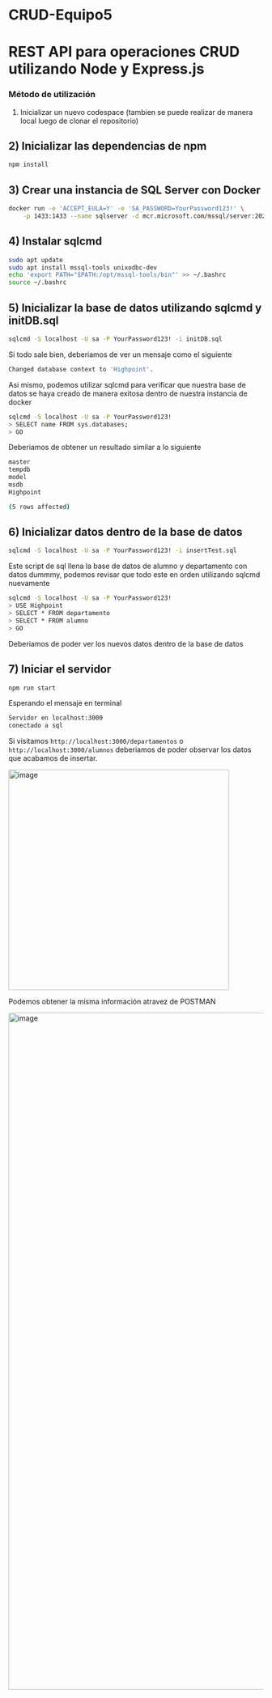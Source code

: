 # CRUD-Equipo5

# REST API para operaciones CRUD utilizando Node y Express.js

### Método de utilización
 1) Inicializar un nuevo codespace (tambien se puede realizar de manera local luego de clonar el repositorio)

## 2) Inicializar las dependencias de npm
```sh
npm install
```

## 3) Crear una instancia de SQL Server con Docker  
```sh
docker run -e 'ACCEPT_EULA=Y' -e 'SA_PASSWORD=YourPassword123!' \
    -p 1433:1433 --name sqlserver -d mcr.microsoft.com/mssql/server:2022-latest
```
## 4) Instalar sqlcmd
```sh
sudo apt update
sudo apt install mssql-tools unixodbc-dev
echo 'export PATH="$PATH:/opt/mssql-tools/bin"' >> ~/.bashrc
source ~/.bashrc
```

## 5) Inicializar la base de datos utilizando sqlcmd y initDB.sql
```sh
sqlcmd -S localhost -U sa -P YourPassword123! -i initDB.sql
```
Si todo sale bien, deberiamos de ver un mensaje como el siguiente
```sh 
Changed database context to 'Highpoint'.
```
Asi mismo, podemos utilizar sqlcmd para verificar que nuestra base de 
datos se haya creado de manera exitosa dentro de nuestra instancia de docker
```sh
sqlcmd -S localhost -U sa -P YourPassword123!
> SELECT name FROM sys.databases;
> GO
```
Deberiamos de obtener un resultado similar a lo siguiente
```sh
master                                                                                                                          
tempdb                                                                                                                          
model                                                                                                                           
msdb                                                                                                                            
Highpoint

(5 rows affected)     
```
## 6) Inicializar datos dentro de la base de datos
```sh
sqlcmd -S localhost -U sa -P YourPassword123! -i insertTest.sql
```
Este script de sql llena la base de datos de alumno y departamento con datos dummmy,
podemos revisar que todo este en orden utilizando sqlcmd nuevamente

```sh
sqlcmd -S localhost -U sa -P YourPassword123!
> USE Highpoint
> SELECT * FROM departamento
> SELECT * FROM alumno
> GO
```
Deberiamos de poder ver los nuevos datos dentro de la base de datos

## 7) Iniciar el servidor 
```sh
npm run start
```
Esperando el mensaje en terminal
```sh
Servidor en localhost:3000
conectado a sql
```
Si visitamos ```http://localhost:3000/departamentos``` o ```http://localhost:3000/alumnos``` deberiamos 
de poder observar los datos que acabamos de insertar. 

<img width="436" alt="image" src="https://github.com/user-attachments/assets/4648d33d-064a-4e51-b3f1-96eacb3b0298" />

Podemos obtener la misma información atravez de POSTMAN

<img width="1338" alt="image" src="https://github.com/user-attachments/assets/aa76377a-2ba2-43fd-a4f6-64d124027fc5" />




